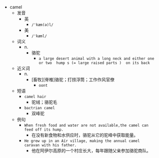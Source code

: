 - camel
  - 发音
    - 英
      - `/'kæm(ə)l/`
    - 美
      - `/'kæml/`
  - 词义
    - n.
      - 骆驼
        - `a large desert animal with a long neck and either one or two  hump s (= large raised parts )  on its back`
  - 近义词
    - n.
      - [畜牧][脊椎]骆驼；打捞浮筒；工作作风官僚
        - `oont`
  - 短语
    - `camel hair`
      - 驼绒；骆驼毛 
    - `bactrian camel`
      - 双峰驼 
  - 例句
    - `When fresh food and water are not available,the camel can feed off its hump.`
      - 在没有新食物和水供应时，骆驼从它的驼峰中获取能量。
    - `He grew up in an Aïr village, making the annual camel caravan with his father.`
      - 他在阿伊尔高原的一个村庄长大，每年跟随父亲参加骆驼商队。

